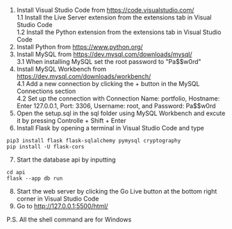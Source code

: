 1. Install Visual Studio Code from https://code.visualstudio.com/<br>
    1.1 Install the Live Server extension from the extensions tab in Visual Studio Code<br>
    1.2 Install the Python extension from the extensions tab in Visual Studio Code
3. Install Python from https://www.python.org/
4. Install MySQL from https://dev.mysql.com/downloads/mysql/<br>
    3.1 When installing MySQL set the root password to "Pa$$w0rd"
5. Install MySQL Workbench from https://dev.mysql.com/downloads/workbench/<br>
    4.1 Add a new connection by clicking the + button in the MySQL Connections section<br>
    4.2 Set up the connection with Connection Name: portfolio, Hostname: Enter 127.0.0.1, Port: 3306, Username: root, and Password: Pa$$w0rd
6. Open the setup.sql in the sql folder using MySQL Workbench and excute it by pressing Controlle + Shift + Enter
7. Install Flask by opening a terminal in Visual Studio Code and type
```shell
pip3 install flask flask-sqlalchemy pymysql cryptography
pip install -U flask-cors
```
7. Start the database api by inputting
```shell
cd api
flask --app db run
```
8. Start the web server by clicking the Go Live button at the bottom right corner in Visual Studio Code
9. Go to http://127.0.0.1:5500/html/

P.S. All the shell command are for Windows